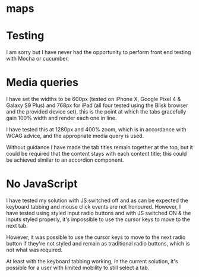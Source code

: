 # maps

# Testing
I am sorry but I have never had the opportunity to perform front end testing with Mocha or cucumber.

# Media queries
I have set the widths to be 600px (tested on iPhone X, Google Pixel 4 & Galaxy S9 Plus) and 768px for iPad (all four tested using the Blisk browser and the provided device set), this is the point at which the tabs gracefully gain 100% width and render each one in line.

I have tested this at 1280px and 400% zoom, which is in accordance with WCAG advice, and the appropriate media query is used.

Without guidance I have made the tab titles remain together at the top, but it could be required that the content stays with each content title; this could be achieved similar to an accordion component.

# No JavaScript
I have tested my solution with JS switched off and as can be expected the keyboard tabbing and mouse click events are not honoured.  However, I have tested using styled input radio buttons and with JS switched ON & the inputs styled properly, it's impossible to use the cursor keys to move to the next tab.

However, it was possible to use the cursor keys to move to the next radio button if they're not styled and remain as traditional radio buttons, which is not what was required.

At least with the keyboard tabbing working, in the current solution, it's possible for a user with limited mobility to still select a tab.